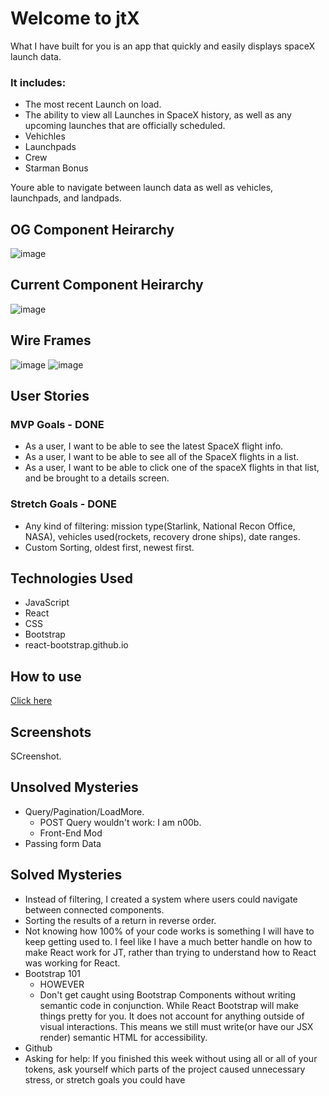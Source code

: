 # Welcome to jtX

What I have built for you is an app that quickly and easily displays spaceX launch data.

### It includes:

- The most recent Launch on load.
- The ability to view all Launches in SpaceX history, as well as any upcoming launches that are officially scheduled.
- Vehichles
- Launchpads
- Crew
- Starman Bonus

Youre able to navigate between launch data as well as vehicles, launchpads, and landpads.

## OG Component Heirarchy

![image](https://media.git.generalassemb.ly/user/30880/files/73210e00-1646-11eb-9527-2cc274ace892)

## Current Component Heirarchy

![image](https://media.git.generalassemb.ly/user/30880/files/1c1c8100-1945-11eb-9485-bc9085db4806)

## Wire Frames

![image](https://media.git.generalassemb.ly/user/30880/files/8633de00-1646-11eb-8213-feca075db2d8)
![image](https://media.git.generalassemb.ly/user/30880/files/1a9e4080-1647-11eb-90e6-a4b3c0577f4d)

## User Stories

### MVP Goals - DONE

- As a user, I want to be able to see the latest SpaceX flight info.
- As a user, I want to be able to see all of the SpaceX flights in a list.
- As a user, I want to be able to click one of the spaceX flights in that list, and be brought to a details screen.

### Stretch Goals - DONE

- Any kind of filtering: mission type(Starlink, National Recon Office, NASA), vehicles used(rockets, recovery drone ships), date ranges.
- Custom Sorting, oldest first, newest first.

## Technologies Used

- JavaScript
- React
- CSS
- Bootstrap
- react-bootstrap.github.io

## How to use

[Click here](jtx.herokuapp.com)

## Screenshots

SCreenshot.

## Unsolved Mysteries

- Query/Pagination/LoadMore.
  - POST Query wouldn't work: I am n00b.
  - Front-End Mod
- Passing form Data

## Solved Mysteries

- Instead of filtering, I created a system where users could navigate between connected components.
- Sorting the results of a return in reverse order.
- Not knowing how 100% of your code works is something I will have to keep getting used to. I feel like I have a much better handle on how to make React work for JT, rather than trying to understand how to React was working for React.
- Bootstrap 101
  - HOWEVER
  - Don't get caught using Bootstrap Components without writing semantic code in conjunction. While React Bootstrap will make things pretty for you. It does not account for anything outside of visual interactions. This means we still must write(or have our JSX render) semantic HTML for accessibility.
- Github
- Asking for help: If you finished this week without using all or all of your tokens, ask yourself which parts of the project caused unnecessary stress, or stretch goals you could have
